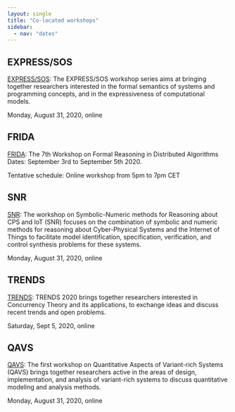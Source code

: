```yaml
---
layout: single
title: "Co-located workshops"
sidebar:
  - nav: "dates"
---
```


## EXPRESS/SOS

[EXPRESS/SOS](https://express-sos2020.cs.ru.nl/):
The EXPRESS/SOS workshop series aims at bringing together researchers interested in the formal semantics of systems and programming concepts, and in the expressiveness of computational models.

Monday, August 31, 2020, online

## FRIDA

[FRIDA](https://frida2020.galois.com/): The 7th Workshop on Formal Reasoning in
Distributed Algorithms Dates: September 3rd to September 5th 2020.

Tentative schedule: Online workshop from 5pm to 7pm CET

## SNR

[SNR](http://www.cs.cas.cz/snr2020/): The workshop on Symbolic-Numeric methods for Reasoning about CPS and IoT (SNR) focuses on the combination of symbolic and numeric methods for reasoning about Cyber-Physical Systems and the Internet of Things to facilitate model identification, specification, verification, and control synthesis problems for these systems.

Monday, August 31, 2020, online

## TRENDS

[TRENDS](https://concurrency-theory.org/events/workshops/trends): TRENDS 2020 brings together researchers interested in Concurrency Theory and its applications, to exchange ideas and discuss recent trends and open problems.

Saturday, Sept 5, 2020, online

## QAVS

[QAVS](https://qavs.edgecloud.de/): The first workshop on Quantitative Aspects of Variant-rich Systems (QAVS) brings together researchers active in the areas of design, implementation, and analysis of variant-rich systems to discuss quantitative modeling and analysis methods. 

Monday, August 31, 2020, online


